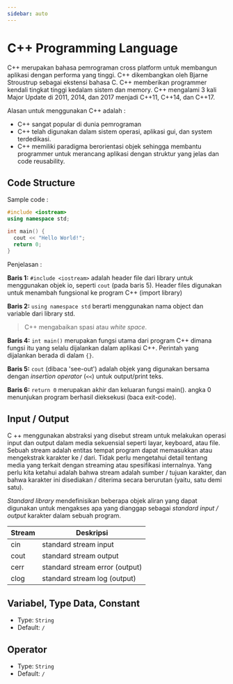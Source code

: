 ```yaml
---
sidebar: auto
---
```


# C++ Programming Language

C++ merupakan bahasa pemrograman cross platform untuk membangun aplikasi dengan performa yang tinggi. C++ dikembangkan oleh Bjarne Stroustrup sebagai ekstensi bahasa C. C++ memberikan programmer kendali tingkat tinggi kedalam sistem dan memory. C++ mengalami 3 kali Major Update di 2011, 2014, dan 2017 menjadi C++11, C++14, dan C++17.

Alasan untuk menggunakan C++ adalah :

- C++ sangat popular di dunia pemrograman
- C++ telah digunakan dalam sistem operasi, aplikasi gui, dan system terdedikasi.
- C++ memiliki paradigma berorientasi objek sehingga membantu programmer untuk merancang aplikasi dengan struktur yang jelas dan code reusability.


## Code Structure

Sample code :

``` cpp
#include <iostream>
using namespace std;

int main() {
  cout << "Hello World!";
  return 0;
}
```

Penjelasan :

**Baris 1:** `#include <iostream>` adalah header file dari library untuk menggunakan objek io, seperti `cout` (pada baris 5). Header files digunakan untuk menambah fungsional ke program C++ (import library)

**Baris 2:** `using namespace std` berarti menggunakan nama object dan variable dari library std.

> C++ mengabaikan spasi atau *white space*.

**Baris 4:**  `int main()` merupakan fungsi utama dari program C++ dimana fungsi itu yang selalu dijalankan dalam aplikasi C++. Perintah yang dijalankan berada di dalam `{}`.

**Baris 5:** `cout` (dibaca 'see-out') adalah objek yang digunakan bersama dengan *insertion operator* (`<<`) untuk output/print teks.

**Baris 6:** `return 0` merupakan akhir dan keluaran fungsi main(). angka 0 menunjukan program berhasil dieksekusi (baca exit-code).



## Input / Output

C ++ menggunakan abstraksi yang disebut stream untuk melakukan operasi input dan output dalam media sekuensial seperti layar, keyboard, atau file. Sebuah stream adalah entitas tempat program dapat memasukkan atau mengekstrak karakter ke / dari. Tidak perlu mengetahui detail tentang media yang terkait dengan streaming atau spesifikasi internalnya. Yang perlu kita ketahui adalah bahwa stream adalah sumber / tujuan karakter, dan bahwa karakter ini disediakan / diterima secara berurutan (yaitu, satu demi satu).

*Standard library* mendefinisikan beberapa objek aliran yang dapat digunakan untuk mengakses apa yang dianggap sebagai *standard input / output* karakter dalam sebuah program. 

| Stream | Deskripsi |
|--------|-----------|
| cin    | standard stream input |
| cout   | standard stream output |
| cerr   | standard stream error (output) |
| clog   | standard stream log (output)|

## Variabel, Type Data, Constant

- Type: `String`
- Default: `/`

## Operator

- Type: `String`
- Default: `/`